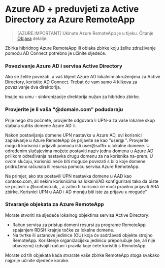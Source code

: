 
<properties 
    pageTitle="Azure AD + preduvjeti za Active Directory za Azure RemoteApp | Microsoft Azure" 
    description="Saznajte kako postaviti servisa Active Directory za rad s Azure RemoteApp." 
    services="remoteapp" 
    documentationCenter="" 
    authors="lizap" 
    manager="mbaldwin" />

<tags 
    ms.service="remoteapp" 
    ms.workload="compute" 
    ms.tgt_pltfrm="na" 
    ms.devlang="na" 
    ms.topic="article" 
    ms.date="08/15/2016" 
    ms.author="elizapo" />



# <a name="azure-ad--active-directory-requirements-for-azure-remoteapp"></a>Azure AD + preduvjeti za Active Directory za Azure RemoteApp

> [AZURE.IMPORTANT]
> Ukinute Azure RemoteApp je u tijeku. Čitanje [Objava](https://go.microsoft.com/fwlink/?linkid=821148) detalje.


Zbirka hibridnog Azure RemoteApp ili oblaka zbirke koju želite združivanje pomoću AD Connect potrebno je učinite sljedeće.

### <a name="connect-azure-ad-and-active-directory"></a>Povezivanje Azure AD i servisa Active Directory

Ako se želite povezati, a vaš klijent Azure AD lokalnim okruženjima za Active Directory, koristite AD Connect. Trebat će vam samo [4 klikova](https://blogs.technet.microsoft.com/enterprisemobility/2014/08/04/connecting-ad-and-azure-ad-only-4-clicks-with-azure-ad-connect/) za povezivanje dva direktorija.

Imajte na umu - sinkronizacije direktorija nužan za hibridno zbirke.

### <a name="make-sure-your-domaincom-match"></a>Provjerite je li vaša "@domain.com" podudaraju
Prije nego što počnete, provjerite odgovara li UPN-a za vaše lokalne skup stabala sufiks domene Azure AD li. 

Nakon postavljanja domene UPN nastavka u Azure AD, svi korisnici zapisivanje u Azure RemoteApp će prijavite se kao “user@ <the suffix you set up>". Provjerite mogu li korisnici i prijaviti pomoću isti user@suffix u lokalne domene. U određenim slučajevima možete postaviti naziv jednu domenu u Azure AD prilikom određivanja nastavka drugu domenu za na korisnika na-prem. U ovom slučaju, korisnici neće biti moguće povezati s bilo koje domene pridruženo računala ili resursa pomoću servisa Azure RemoteApp.

Na primjer, ako ste postavili UPN nastavka domene u AAD kao contoso.com, ali nekim korisnicima na lokalni/AD konfigurirani tako da biste se prijavili u @contoso.uk, , a zatim ti korisnici će moći pravilno prijaviti ARA zbirke. Korisnici UPN u AAD i AD moraju biti iste za prijavu u moguće"

### <a name="create-objects-for-azure-remoteapp"></a>Stvaranje objekata za Azure RemoteApp
Morate stvoriti na sljedeće lokalnog objektima servisa Active Directory:

- Račun servisa za pristup domeni resursi za programe RemoteApp spajanjem RDSH krajnje točke za lokalne domene.
- Na tvrtke ili ustanove jedinice (OU) koja će sadržavati objekte strojno RemoteApp. Korištenje organizacijsku jedinicu preporučuje (se, ali nije obavezno) izdvojiti računi i pravila koje ćete koristiti s RemoteApp.

Morate od tih objekata kada stvarate vaše zbirke RemoteApp stoga svakako najprije učinite sljedeće korake.